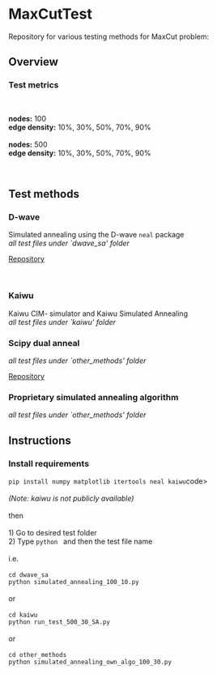 # MaxCutTest
 Repository for various testing methods for MaxCut problem:

<h2> Overview </h2>
<h3>Test metrics</h3>
<br>
 
 
 <b>nodes:</b> 100
 <br>
 <b>edge density:</b> 10%, 30%, 50%, 70%, 90%
 <br><br>
 <b>nodes:</b> 500
 <br>
 <b>edge density:</b> 10%, 30%, 50%, 70%, 90%
 
<br>
  
<h2>Test methods</h2>
<h3>D-wave </h3>
Simulated annealing using the D-wave <code>neal</code> package<br>
<em>all test files under `dwave_sa' folder</em> 

[Repository](https://github.com/dwavesystems/dwave-neal)

<br> 
<h3>Kaiwu </h3>
Kaiwu CIM- simulator and Kaiwu Simulated Annealing  <br>
<em>all test files under `kaiwu' folder</em> 

<h3> Scipy dual anneal </h3>
<em> all test files under `other_methods' folder</em> 

[Repository](https://docs.scipy.org/doc/scipy/reference/generated/scipy.optimize.dual_annealing.html)
<h3> Proprietary simulated annealing algorithm </h3>
<em> all test files under `other_methods' folder</em> 

 <h2>Instructions</h2>
<h3>Install requirements</h3>
 <code>pip install numpy matplotlib itertools neal kaiwu</code>code> <br><br>
 <em> (Note: kaiwu is not publicly available)</em>
<br><br>
 then
<br><br>
 1) Go to desired test folder <br>
 2) Type <code>python </code> and then the test file name <br>
<br>
i.e. <br><br> 
<code>cd dwave_sa</code><br>
<code>python simulated_annealing_100_10.py</code>
<br><br>
or
<br><br>
<code>cd kaiwu</code><br>
<code>python run_test_500_30_SA.py</code>
<br><br>
or
<br><br>
<code>cd other_methods</code><br>
<code>python simulated_annealing_own_algo_100_30.py</code>
